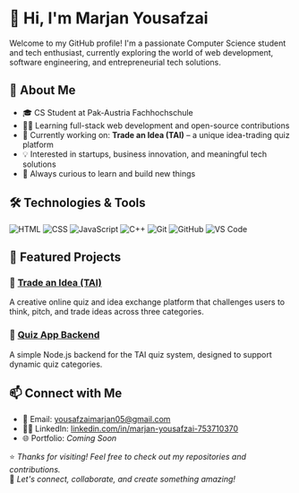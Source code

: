 # 👋 Hi, I'm Marjan Yousafzai

Welcome to my GitHub profile! I'm a passionate Computer Science student and tech enthusiast, currently exploring the world of web development, software engineering, and entrepreneurial tech solutions.


## 🚀 About Me

- 🎓 CS Student at Pak-Austria Fachhochschule
- 👩‍💻 Learning full-stack web development and open-source contributions
- 🌱 Currently working on: **Trade an Idea (TAI)** – a unique idea-trading quiz platform
- 💡 Interested in startups, business innovation, and meaningful tech solutions
- 🧠 Always curious to learn and build new things


## 🛠️ Technologies & Tools

![HTML](https://img.shields.io/badge/-HTML5-E34F26?logo=html5&logoColor=white)
![CSS](https://img.shields.io/badge/-CSS3-1572B6?logo=css3&logoColor=white)
![JavaScript](https://img.shields.io/badge/-JavaScript-F7DF1E?logo=javascript&logoColor=black)
![C++](https://img.shields.io/badge/-C++-00599C?logo=c%2B%2B&logoColor=white)
![Git](https://img.shields.io/badge/-Git-F05032?logo=git&logoColor=white)
![GitHub](https://img.shields.io/badge/-GitHub-181717?logo=github&logoColor=white)
![VS Code](https://img.shields.io/badge/-VSCode-007ACC?logo=visual-studio-code&logoColor=white)


## 📌 Featured Projects

### 🔹 [Trade an Idea (TAI)](https://github.com/yousafzai05/trade-an-idea)
A creative online quiz and idea exchange platform that challenges users to think, pitch, and trade ideas across three categories.

### 🔹 [Quiz App Backend](https://github.com/yousafzai05/quiz-backend)
A simple Node.js backend for the TAI quiz system, designed to support dynamic quiz categories.


## 📫 Connect with Me

- 📧 Email: yousafzaimarjan05@gmail.com 
- 🧑‍💼 LinkedIn: [linkedin.com/in/marjan-yousafzai-753710370](https://www.linkedin.com/in/marjan-yousafzai-753710370)
- 🌐 Portfolio: *Coming Soon*


⭐ *Thanks for visiting! Feel free to check out my repositories and contributions.*  
🔔 *Let's connect, collaborate, and create something amazing!*

